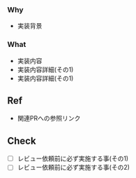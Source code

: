 ### Why
- 実装背景
### What
- 実装内容
 - 実装内容詳細(その1)
 - 実装内容詳細(その1)

## Ref
- 関連PRへの参照リンク
## Check
- [ ] レビュー依頼前に必ず実施する事(その1)
- [ ] レビュー依頼前に必ず実施する事(その2)
